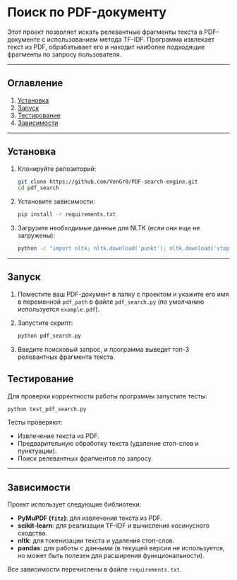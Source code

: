 
# Поиск по PDF-документу

Этот проект позволяет искать релевантные фрагменты текста в PDF-документе с использованием метода TF-IDF. Программа извлекает текст из PDF, обрабатывает его и находит наиболее подходящие фрагменты по запросу пользователя.

---

## Оглавление

1. [Установка](#установка)
2. [Запуск](#запуск)
3. [Тестирование](#тестирование)
4. [Зависимости](#зависимости)

---

## Установка

1. Клонируйте репозиторий:
   ```bash
   git clone https://github.com/VenGr0/PDF-search-engine.git
   cd pdf_search
   ```

2. Установите зависимости:
   ```bash
   pip install -r requirements.txt
   ```

3. Загрузите необходимые данные для NLTK (если они еще не загружены):
   ```bash
   python -c "import nltk; nltk.download('punkt'); nltk.download('stopwords')"
   ```

---

## Запуск

1. Поместите ваш PDF-документ в папку с проектом и укажите его имя в переменной `pdf_path` в файле `pdf_search.py` (по умолчанию используется `example.pdf`).

2. Запустите скрипт:
   ```bash
   python pdf_search.py
   ```

3. Введите поисковый запрос, и программа выведет топ-3 релевантных фрагмента текста.
 
## Тестирование

Для проверки корректности работы программы запустите тесты:
```bash
python test_pdf_search.py
```

Тесты проверяют:
- Извлечение текста из PDF.
- Предварительную обработку текста (удаление стоп-слов и пунктуации).
- Поиск релевантных фрагментов по запросу.

---

## Зависимости

Проект использует следующие библиотеки:
- **PyMuPDF (`fitz`)**: для извлечения текста из PDF.
- **scikit-learn**: для реализации TF-IDF и вычисления косинусного сходства.
- **nltk**: для токенизации текста и удаления стоп-слов.
- **pandas**: для работы с данными (в текущей версии не используется, но может быть полезен для расширения функциональности).

Все зависимости перечислены в файле `requirements.txt`.
